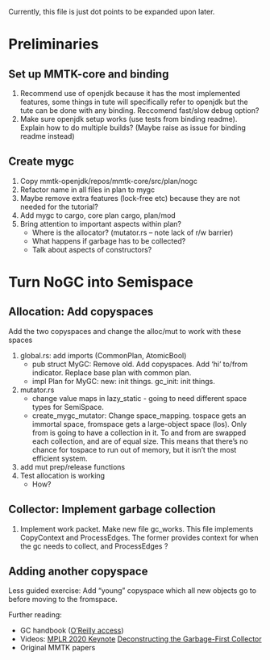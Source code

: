 Currently, this file is just dot points to be expanded upon later.

# Preliminaries
## Set up MMTK-core and binding
1. Recommend use of openjdk because it has the most implemented features, some things in tute will specifically refer to openjdk but the tute can be done with any binding. Reccomend fast/slow debug option?
2. Make sure openjdk setup works (use tests from binding readme). Explain how to do multiple builds? (Maybe raise as issue for binding readme instead)
## Create mygc
1. Copy mmtk-openjdk/repos/mmtk-core/src/plan/nogc
2. Refactor name in all files in plan to mygc
3. Maybe remove extra features (lock-free etc) because they are not needed for the tutorial?
4. Add mygc to cargo, core plan cargo, plan/mod
5. Bring attention to important aspects within plan? 
   * Where is the allocator? (mutator.rs – note lack of r/w barrier)
   * What happens if garbage has to be collected?
   * Talk about aspects of constructors?
# Turn NoGC into Semispace
## Allocation: Add copyspaces
Add the two copyspaces and change the alloc/mut to work with these spaces
1. global.rs: add imports (CommonPlan, AtomicBool)
   * pub struct MyGC: Remove old. Add copyspaces. Add ‘hi’ to/from indicator. Replace base plan with common plan.
   * impl Plan for MyGC: new: init things. gc_init: init things.
2. mutator.rs
   * change value maps in lazy_static - going to need different space types for SemiSpace. 
   * create_mygc_mutator: Change space_mapping. tospace gets an immortal space, fromspace gets a large-object space (los). Only from is going to have a collection in it. To and from are swapped each collection, and are of equal size. This means that there’s no chance for tospace to run out of memory, but it isn’t the most efficient system.
3. add mut prep/release functions
4. Test allocation is working
   * How?
## Collector: Implement garbage collection
1. Implement work packet. Make new file gc_works. This file implements CopyContext and ProcessEdges. The former provides context for when the gc needs to collect, and ProcessEdges ?
## Adding another copyspace
Less guided exercise: Add “young” copyspace which all new objects go to before moving to the fromspace. 

Further reading: 
- GC handbook ([O’Reilly access](https://learning.oreilly.com/library/view/the-garbage-collection/9781315388007/?ar))
- Videos: [MPLR 2020 Keynote](https://www.youtube.com/watch?v=3L6XEVaYAmU) [Deconstructing the Garbage-First Collector](https://www.youtube.com/watch?v=MAk6RdApGLs)
-	Original MMTK papers
